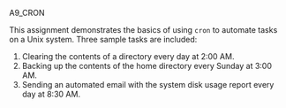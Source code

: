 A9_CRON

This assignment demonstrates the basics of using `cron` to automate tasks on a Unix system. Three sample tasks are included:

1. Clearing the contents of a directory every day at 2:00 AM.
2. Backing up the contents of the home directory every Sunday at 3:00 AM.
3. Sending an automated email with the system disk usage report every day at 8:30 AM.

